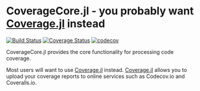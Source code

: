 CoverageCore.jl - you probably want [Coverage.jl](https://github.com/JuliaCI/Coverage.jl) instead
===========

[![Build Status](https://travis-ci.org/JuliaCI/CoverageCore.jl.svg?branch=master)](https://travis-ci.org/JuliaCI/CoverageCore.jl)
[![Coverage Status](https://coveralls.io/repos/github/JuliaCI/CoverageCore.jl/badge.svg?branch=master)](https://coveralls.io/github/JuliaCI/CoverageCore.jl?branch=master)
[![codecov](https://codecov.io/gh/JuliaCI/CoverageCore.jl/branch/master/graph/badge.svg)](https://codecov.io/gh/JuliaCI/CoverageCore.jl)

CoverageCore.jl provides the core functionality for processing code coverage.

Most users will want to use [Coverage.jl](https://github.com/JuliaCI/Coverage.jl) instead. [Coverage.jl](https://github.com/JuliaCI/Coverage.jl) allows you to upload your coverage reports to online services such as Codecov.io and Coveralls.io.
